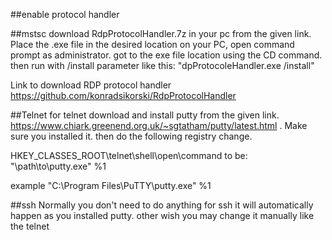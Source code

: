 ##enable protocol handler


##mstsc
download RdpProtocolHandler.7z in your pc from the given link. Place the .exe file in the desired location on your PC, open command prompt as administrator. got to the exe file location using the CD command. 
then run with /install parameter like this:
 "dpProtocoleHandler.exe /install" 

Link to download RDP protocol handler https://github.com/konradsikorski/RdpProtocolHandler

##Telnet
for telnet download and install putty from the given link. 
https://www.chiark.greenend.org.uk/~sgtatham/putty/latest.html .
Make sure you installed it. then do the following registry change.

HKEY_CLASSES_ROOT\telnet\shell\open\command to be: "\path\to\putty.exe" %1

example "C:\Program Files\PuTTY\putty.exe" %1

##ssh
Normally you don't need to do anything for ssh it will automatically happen as you installed putty. other wish you may change it manually like the telnet 
